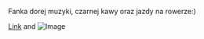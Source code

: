Fanka dorej muzyki, czarnej kawy oraz jazdy na rowerze:)

[Link](url) and ![Image](https://www.pikpng.com/transpng/xmRbwb/)
```


